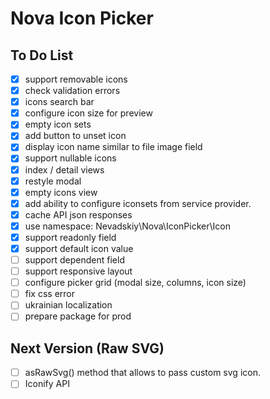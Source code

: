 # Nova Icon Picker

## To Do List

- [x] support removable icons
- [x] check validation errors
- [x] icons search bar
- [x] configure icon size for preview
- [x] empty icon sets
- [x] add button to unset icon
- [x] display icon name similar to file image field 
- [x] support nullable icons
- [x] index / detail views
- [x] restyle modal
- [x] empty icons view
- [x] add ability to configure iconsets from service provider.
- [x] cache API json responses
- [x] use namespace: Nevadskiy\Nova\IconPicker\Icon
- [x] support readonly field
- [x] support default icon value
- [ ] support dependent field
- [ ] support responsive layout
- [ ] configure picker grid (modal size, columns, icon size)
- [ ] fix css error
- [ ] ukrainian localization
- [ ] prepare package for prod

## Next Version (Raw SVG)

- [ ] asRawSvg() method that allows to pass custom svg icon.
- [ ] Iconify API
